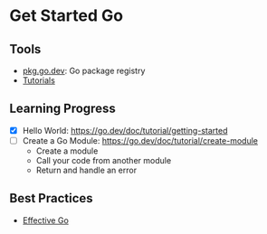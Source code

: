 # Get Started Go

## Tools

- [pkg.go.dev](https://pkg.go.dev/): Go package registry
- [Tutorials](https://go.dev/doc/tutorial/)

## Learning Progress

- [x] Hello World: https://go.dev/doc/tutorial/getting-started
- [ ] Create a Go Module: https://go.dev/doc/tutorial/create-module
  - Create a module
  - Call your code from another module
  - Return and handle an error

## Best Practices

- [Effective Go](https://go.dev/doc/effective_go)
